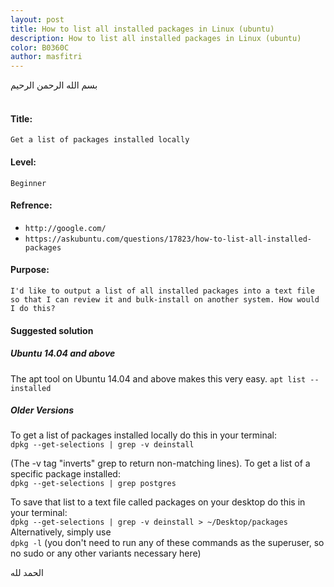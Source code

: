 ```yaml
---
layout: post
title: How to list all installed packages in Linux (ubuntu)
description: How to list all installed packages in Linux (ubuntu)
color: B0360C
author: masfitri
---
```

بسم الله الرحمن الرحيم
<br/><br/>
#### Title: 
`Get a list of packages installed locally`<br/>

#### Level: 
`Beginner`<br/>

#### Refrence:
- `http://google.com/`<br/>
- `https://askubuntu.com/questions/17823/how-to-list-all-installed-packages`

#### Purpose:
`I'd like to output a list of all installed packages into a text file so that I can review it and bulk-install on another system. How would I do this?`

#### Suggested solution
##### Ubuntu 14.04 and above
The apt tool on Ubuntu 14.04 and above makes this very easy.
`apt list --installed`

##### Older Versions
To get a list of packages installed locally do this in your terminal:<br/>
`dpkg --get-selections | grep -v deinstall`

(The -v tag "inverts" grep to return non-matching lines).
To get a list of a specific package installed:<br/>
`dpkg --get-selections | grep postgres`


To save that list to a text file called packages on your desktop do this in your terminal:<br/>
`dpkg --get-selections | grep -v deinstall > ~/Desktop/packages`
Alternatively, simply use<br/>
`dpkg -l`
(you don't need to run any of these commands as the superuser, so no sudo or any other variants necessary here)

الحمد لله
